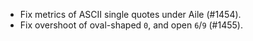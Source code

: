  * Fix metrics of ASCII single quotes under Aile (#1454).
 * Fix overshoot of oval-shaped `0`, and open `6`/`9` (#1455).
